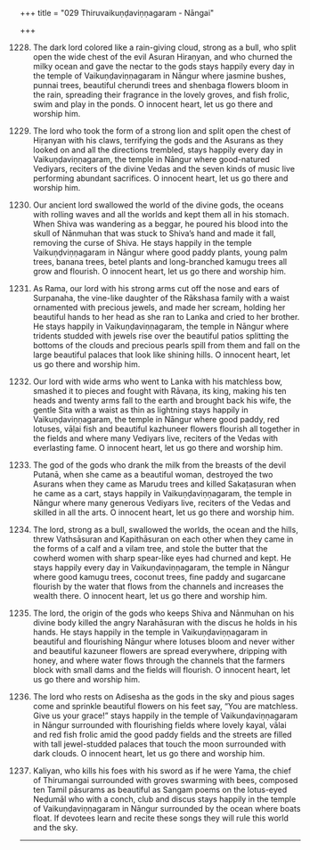 +++
title = "029 Thiruvaikuṇḍaviṇṇagaram - Nāngai"

+++

1228. The dark lord colored like a rain-giving cloud,
      strong as a bull, who split open the wide chest of the evil Asuran Hiraṇyan,
      and who churned the milky ocean and gave the nectar to the gods
      stays happily every day
      in the temple of Vaikuṇḍaviṇṇagaram in Nāngur
      where jasmine bushes, punnai trees,
      beautiful cherundi trees and shenbaga flowers bloom in the rain,
      spreading their fragrance in the lovely groves,
      and fish frolic, swim and play in the ponds.
      O innocent heart, let us go there and worship him.

1229. The lord who took the form of a strong lion
      and split open the chest of Hiṛanyan with his claws,
      terrifying the gods and the Asurans as they looked on
      and all the directions trembled,
      stays happily every day in Vaikuṇḍaviṇṇagaram,
      the temple in Nāngur where good-natured Vediyars,
      reciters of the divine Vedas
      and the seven kinds of music live performing abundant sacrifices.
      O innocent heart, let us go there and worship him.

1230. Our ancient lord swallowed the world of the divine gods,
      the oceans with rolling waves and all the worlds
      and kept them all in his stomach.
      When Shiva was wandering as a beggar,
      he poured his blood into the skull of Nānmuhan
      that was stuck to Shiva’s hand and made it fall,
      removing the curse of Shiva.
      He stays happily in the temple Vaikuṇḍviṇṇagaram in Nāngur
      where good paddy plants, young palm trees,
      banana trees, betel plants and long-branched kamugu trees all grow and flourish.
      O innocent heart, let us go there and worship him.

1231. As Rama, our lord with his strong arms cut off the nose
      and ears of Surpanaha, the vine-like daughter of the Rākshasa family
      with a waist ornamented with precious jewels,
      and made her scream, holding her beautiful hands to her head
      as she ran to Lanka and cried to her brother.
      He stays happily in Vaikuṇḍaviṇṇagaram, the temple in Nāngur
      where tridents studded with jewels rise over the beautiful patios
      splitting the bottoms of the clouds and precious pearls spill from them
      and fall on the large beautiful palaces that look like shining hills.
      O innocent heart, let us go there and worship him.

1232. Our lord with wide arms
      who went to Lanka with his matchless bow,
      smashed it to pieces and fought with Rāvaṇa, its king,
      making his ten heads and twenty arms fall to the earth
      and brought back his wife, the gentle Sita
      with a waist as thin as lightning
      stays happily in Vaikuṇḍaviṇṇagaram,
      the temple in Nāngur where good paddy, red lotuses,
      vāḷai fish and beautiful kazhuneer flowers
      flourish all together in the fields
      and where many Vediyars live,
      reciters of the Vedas with everlasting fame.
      O innocent heart, let us go there and worship him.

1233. The god of the gods
      who drank the milk from the breasts of the devil Putanā,
      when she came as a beautiful woman,
      destroyed the two Asurans when they came as Marudu trees
      and killed Sakaṭasuran when he came as a cart,
      stays happily in Vaikuṇḍaviṇṇagaram, the temple in Nāngur
      where many generous Vediyars live, reciters of the Vedas
      and skilled in all the arts.
      O innocent heart, let us go there and worship him.

1234. The lord, strong as a bull, swallowed the worlds, the ocean and the hills,
      threw Vathsāsuran and Kapithāsuran on each other
      when they came in the forms of a calf and a vilam tree,
      and stole the butter that the cowherd women with sharp spear-like eyes
      had churned and kept.
      He stays happily every day in Vaikuṇḍaviṇṇagaram, the temple in Nāngur
      where good kamugu trees, coconut trees, fine paddy and sugarcane
      flourish by the water that flows from the channels
      and increases the wealth there.
      O innocent heart, let us go there and worship him.

1235. The lord, the origin of the gods
      who keeps Shiva and Nānmuhan on his divine body
      killed the angry Narahāsuran with the discus he holds in his hands.
      He stays happily in the temple in Vaikuṇḍaviṇṇagaram
      in beautiful and flourishing Nāngur where lotuses bloom and never wither
      and beautiful kazuneer flowers are spread everywhere, dripping with honey,
      and where water flows through the channels
      that the farmers block with small dams and the fields will flourish.
      O innocent heart, let us go there and worship him.

1236. The lord who rests on Adisesha as the gods in the sky
      and pious sages
      come and sprinkle beautiful flowers on his feet say,
      “You are matchless. Give us your grace!”
      stays happily in the temple of Vaikunḍaviṇṇagaram in Nāngur
      surrounded with flourishing fields
      where lovely kayal, vālai and red fish frolic amid the good paddy fields
      and the streets are filled with tall jewel-studded palaces
      that touch the moon surrounded with dark clouds.
      O innocent heart, let us go there and worship him.

1237. Kaliyan, who kills his foes with his sword as if he were Yama,
      the chief of Thirumangai surrounded with groves swarming with bees,
      composed ten Tamil pāsurams as beautiful as Sangam poems
      on the lotus-eyed Neḍumāl who with a conch, club and discus
      stays happily in the temple of Vaikuṇḍaviṇṇagaram in Nāngur
      surrounded by the ocean where boats float.
      If devotees learn and recite these songs
      they will rule this world and the sky.
-----------
